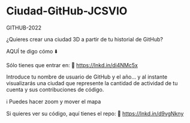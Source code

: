 # Ciudad-GitHub-JCSVIO
 GITHUB-2022
 
 ¿Quieres crear una ciudad 3D a partir de tu historial de GitHub?

AQUÍ te digo cómo ⬇️

Sólo tienes que entrar en:
🔗 https://lnkd.in/di4NMc5x

Introduce tu nombre de usuario de GitHub y el año... y al instante visualizarás una ciudad que represente la cantidad de actividad de tu cuenta y sus contribuciones de código.

ℹ️ Puedes hacer zoom y mover el mapa

Si quieres ver su código, aquí tienes el repo:
🔗 https://lnkd.in/d9vgNkny
